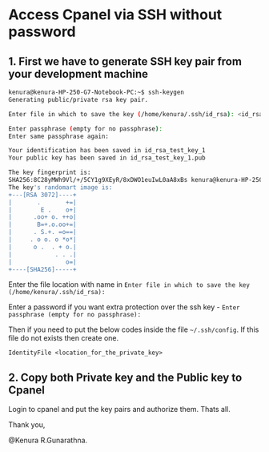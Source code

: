# Access Cpanel via SSH without password

## 1. First we have to generate SSH key pair from your development machine

```bash
kenura@kenura-HP-250-G7-Notebook-PC:~$ ssh-keygen
Generating public/private rsa key pair.

Enter file in which to save the key (/home/kenura/.ssh/id_rsa): <id_rsa_test_key_1>

Enter passphrase (empty for no passphrase): 
Enter same passphrase again:

Your identification has been saved in id_rsa_test_key_1
Your public key has been saved in id_rsa_test_key_1.pub

The key fingerprint is:
SHA256:8C28yMWh9Vl/+/5CY1g9XEyR/8xDWO1euIwL0aA8xBs kenura@kenura-HP-250-G7-Notebook-PC
The key's randomart image is:
+---[RSA 3072]----+
|       .       +=|
|        E .    o+|
|      .oo+ o. ++o|
|       B=+.o.oo+=|
|      . S.+. =o==|
|     . o o. o *o*|
|      o .  . + o.|
|            . . .|
|               o=|
+----[SHA256]-----+

```
Enter the file location with name in `Enter file in which to save the key (/home/kenura/.ssh/id_rsa):`

Enter a password if you want extra protection over the ssh key - `Enter passphrase (empty for no passphrase): `

Then if you need to put the below codes inside the file `~/.ssh/config`. If this file do not exists then create one.

```
IdentityFile <location_for_the_private_key>
```

## 2. Copy both Private key and the Public key to Cpanel

Login to cpanel and put the key pairs and authorize them. Thats all.

Thank you,

@Kenura R.Gunarathna.

